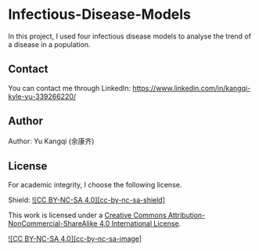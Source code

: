 # Infectious-Disease-Models
In this project, I used four infectious disease models to analyse the trend of a disease in a population.

## Contact 
You can contact me through LinkedIn: https://www.linkedin.com/in/kangqi-kyle-yu-339266220/

## Author
Author: Yu Kangqi (余康齐)

## License
For academic integrity, I choose the following license.

Shield: [![CC BY-NC-SA 4.0][cc-by-nc-sa-shield]][cc-by-nc-sa]

This work is licensed under a
[Creative Commons Attribution-NonCommercial-ShareAlike 4.0 International License][cc-by-nc-sa].

[![CC BY-NC-SA 4.0][cc-by-nc-sa-image]][cc-by-nc-sa]

[cc-by-nc-sa]: http://creativecommons.org/licenses/by-nc-sa/4.0/
